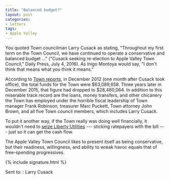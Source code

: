 ```yaml
---
title: "Balanced budget?"
layout: post
categories:
- letters
tags:
- Apple Valley
---
```


You quoted Town councilman Larry Cusack as stating, "Throughout my first term on the Town Council, we have continued to operate a conservative and balanced budget ..." ("Cusack seeking re-election to Apple Valley Town Council," Daily Press, July 4, 2016). As Inigo Montoya would say, "I don't think that means what you think it means."

According to [Town reports](https://waterwedoing.website/docs/toav/TOAV-treasurers-reports.php), in December 2012 (one month after Cusack took office), the total funds for the Town were $63,089,658. Three years later in December 2015, that figure had dropped to $28,480,064. In addition to this miserable track record are the loans, money transfers, and other chicanery the Town has employed under the horrible fiscal leadership of Town manager Frank Robinson, treasurer Marc Puckett, Town attorney John Brown, and all five Town council members, which includes Larry Cusack.

To put it another way, if the Town really was doing well financially, it wouldn't need to [seize Liberty Utilities](https://waterwedoing.website/) --- sticking ratepayers with the bill --- just so it can get the cash flow.

The Apple Valley Town Council likes to present itself as being conservative, but their readiness, willingness, and ability to wreak havoc equals that of free-spending progressives.

{% include signature.html %}

Sent to:
: Larry Cusack
